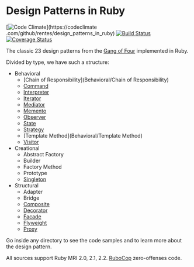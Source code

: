 # Design Patterns in Ruby

[![Code Climate](https://codeclimate.com/github/rentes/design_patterns_in_ruby/badges/gpa.svg)](https://codeclimate
.com/github/rentes/design_patterns_in_ruby) [![Build Status](https://travis-ci.org/rentes/design_patterns_in_ruby.svg?branch=master)](https://travis-ci.org/rentes/design_patterns_in_ruby) [![Coverage Status](https://coveralls.io/repos/rentes/design_patterns_in_ruby/badge.svg)](https://coveralls.io/r/rentes/design_patterns_in_ruby)

The classic 23 design patterns from the [Gang of Four](http://en.wikipedia.org/wiki/Design_Patterns) implemented in
Ruby.

Divided by type, we have such a structure:

* Behavioral
  * [Chain of Responsibility](Behavioral/Chain of Responsibility)
  * [Command](Behavioral/Command)
  * [Interpreter](Behavioral/Interpreter)
  * [Iterator](Behavioral/Iterator)
  * [Mediator](Behavioral/Mediator)
  * [Memento](Behavioral/Memento)
  * [Observer](Behavioral/Observer)
  * [State](Behavioral/State)
  * [Strategy](Behavioral/Strategy)
  * [Template Method](Behavioral/Template Method)
  * [Visitor](Behavioral/Visitor)
* Creational
  * Abstract Factory
  * Builder
  * Factory Method
  * Prototype
  * [Singleton](Creational/Singleton)
* Structural
  * Adapter
  * Bridge
  * [Composite](Structural/Composite)
  * [Decorator](Structural/Decorator)
  * [Facade](Structural/Facade)
  * [Flyweight](Structural/Flyweight)
  * [Proxy](Structural/Proxy)

Go inside any directory to see the code samples and to learn more about the design pattern.

All sources support Ruby MRI 2.0, 2.1, 2.2. [RuboCop](https://github.com/bbatsov/rubocop) zero-offenses code.
